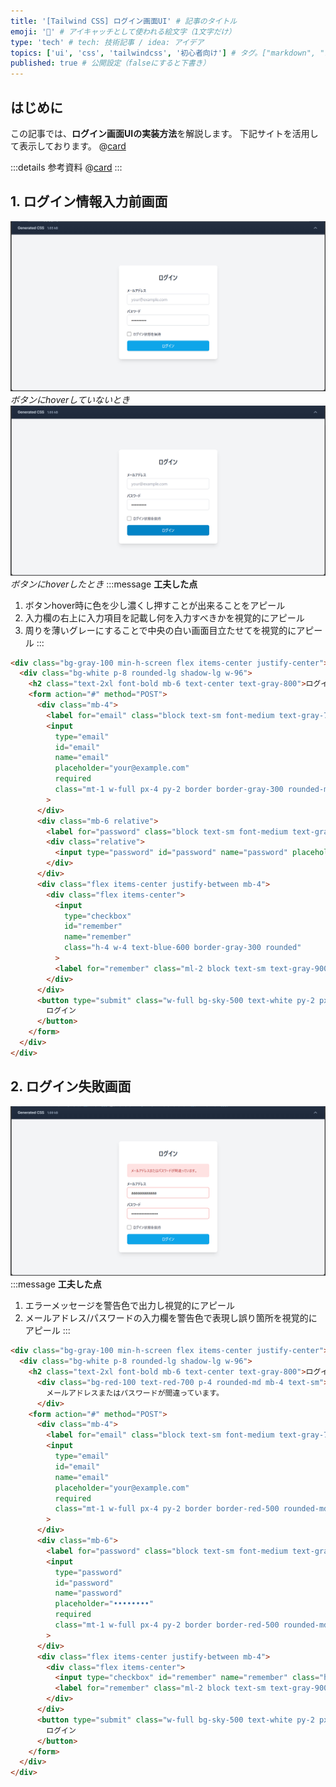 ```yaml
---
title: '[Tailwind CSS] ログイン画面UI' # 記事のタイトル
emoji: '🍃' # アイキャッチとして使われる絵文字（1文字だけ）
type: 'tech' # tech: 技術記事 / idea: アイデア
topics: ['ui', 'css', 'tailwindcss', '初心者向け'] # タグ。["markdown", "rust", "aws"]のように指定する
published: true # 公開設定（falseにすると下書き）
---
```


## はじめに

この記事では、**ログイン画面UIの実装方法**を解説します。
下記サイトを活用して表示しております。
@[card](https://play.tailwindcss.com/)

:::details 参考資料
@[card](https://gihyo.jp/book/2024/978-4-297-13943-8)
:::

## 1. ログイン情報入力前画面
![enter-before](/images/articles/tailwind-css-login-ui/enter-before.png)
*ボタンにhoverしていないとき*
![hover](/images/articles/tailwind-css-login-ui/hover.png)
*ボタンにhoverしたとき*
:::message
**工夫した点**
1. ボタンhover時に色を少し濃くし押すことが出来ることをアピール
2. 入力欄の右上に入力項目を記載し何を入力すべきかを視覚的にアピール
3. 周りを薄いグレーにすることで中央の白い画面目立たせてを視覚的にアピール
:::
```html
<div class="bg-gray-100 min-h-screen flex items-center justify-center">
  <div class="bg-white p-8 rounded-lg shadow-lg w-96">
    <h2 class="text-2xl font-bold mb-6 text-center text-gray-800">ログイン</h2>
    <form action="#" method="POST">
      <div class="mb-4">
        <label for="email" class="block text-sm font-medium text-gray-700">メールアドレス</label>
        <input
          type="email"
          id="email"
          name="email"
          placeholder="your@example.com"
          required
          class="mt-1 w-full px-4 py-2 border border-gray-300 rounded-md shadow-sm"
        >
      </div>
      <div class="mb-6 relative">
        <label for="password" class="block text-sm font-medium text-gray-700">パスワード</label>
        <div class="relative">
          <input type="password" id="password" name="password" placeholder="••••••••" required class="mt-1 w-full px-4 py-2 border border-gray-300 rounded-md shadow-sm">
        </div>
      </div>
      <div class="flex items-center justify-between mb-4">
        <div class="flex items-center">
          <input
            type="checkbox"
            id="remember"
            name="remember"
            class="h-4 w-4 text-blue-600 border-gray-300 rounded"
          >
          <label for="remember" class="ml-2 block text-sm text-gray-900">ログイン状態を保持</label>
        </div>
      </div>
      <button type="submit" class="w-full bg-sky-500 text-white py-2 px-4 rounded-md shadow hover:bg-sky-600">
        ログイン
      </button>
    </form>
  </div>
</div>
```

## 2. ログイン失敗画面

![error-message](/images/articles/tailwind-css-login-ui/error-message.png)
:::message
**工夫した点**
1. エラーメッセージを警告色で出力し視覚的にアピール
2. メールアドレス/パスワードの入力欄を警告色で表現し誤り箇所を視覚的にアピール
:::
```html
<div class="bg-gray-100 min-h-screen flex items-center justify-center">
  <div class="bg-white p-8 rounded-lg shadow-lg w-96">
    <h2 class="text-2xl font-bold mb-6 text-center text-gray-800">ログイン</h2>
      <div class="bg-red-100 text-red-700 p-4 rounded-md mb-4 text-sm">
        メールアドレスまたはパスワードが間違っています。
      </div>
    <form action="#" method="POST">
      <div class="mb-4">
        <label for="email" class="block text-sm font-medium text-gray-700">メールアドレス</label>
        <input
          type="email"
          id="email"
          name="email"
          placeholder="your@example.com"
          required
          class="mt-1 w-full px-4 py-2 border border-red-500 rounded-md shadow-sm"
        >
      </div>
      <div class="mb-6">
        <label for="password" class="block text-sm font-medium text-gray-700">パスワード</label>
        <input
          type="password"
          id="password"
          name="password"
          placeholder="••••••••"
          required
          class="mt-1 w-full px-4 py-2 border border-red-500 rounded-md shadow-sm"
        >
      </div>
      <div class="flex items-center justify-between mb-4">
        <div class="flex items-center">
          <input type="checkbox" id="remember" name="remember" class="h-4 w-4 text-blue-600 border-gray-300 rounded">
          <label for="remember" class="ml-2 block text-sm text-gray-900">ログイン状態を保持</label>
        </div>
      </div>
      <button type="submit" class="w-full bg-sky-500 text-white py-2 px-4 rounded-md shadow hover:bg-sky-600">
        ログイン
      </button>
    </form>
  </div>
</div>

```
